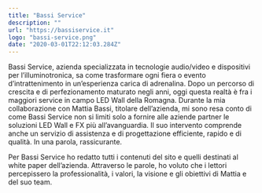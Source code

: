 ```yaml
---
title: "Bassi Service"
description: ""
url: "https://bassiservice.it"
logo: "bassi-service.png"
date: "2020-03-01T22:12:03.284Z"
---
```


Bassi Service, azienda specializzata in tecnologie audio/video e dispositivi per l’illuminotronica, sa come trasformare ogni fiera o evento d’intrattenimento in un’esperienza carica di adrenalina. 
Dopo un percorso di crescita e di perfezionamento maturato negli anni, oggi questa realtà è fra i maggiori service in campo LED Wall della Romagna.
Durante la mia collaborazione con Mattia Bassi, titolare dell’azienda, mi sono resa conto di come Bassi Service non si limiti solo a fornire alle aziende partner le soluzioni LED Wall e FX più all’avanguardia. Il suo intervento comprende anche un servizio di assistenza e di progettazione efficiente, rapido e di qualità. In una parola, rassicurante.

Per Bassi Service ho redatto tutti i contenuti del sito e quelli destinati al white paper dell’azienda. Attraverso le parole, ho voluto che i lettori percepissero la professionalità, i valori, la visione e gli obiettivi di Mattia e del suo team.